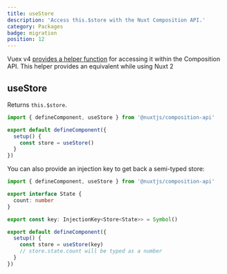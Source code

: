 ```yaml
---
title: useStore
description: 'Access this.$store with the Nuxt Composition API.'
category: Packages
badge: migration
position: 12
---
```


Vuex v4 [provides a helper function](https://next.vuex.vuejs.org/api/#usestore) for accessing it within the Composition API. This helper provides an equivalent while using Nuxt 2

## useStore

Returns `this.$store`.

```ts
import { defineComponent, useStore } from '@nuxtjs/composition-api'

export default defineComponent({
  setup() {
    const store = useStore()
  }
})
```

You can also provide an injection key to get back a semi-typed store:

```ts
import { defineComponent, useStore } from '@nuxtjs/composition-api'

export interface State {
  count: number
}

export const key: InjectionKey<Store<State>> = Symbol()

export default defineComponent({
  setup() {
    const store = useStore(key)
    // store.state.count will be typed as a number
  }
})
```
